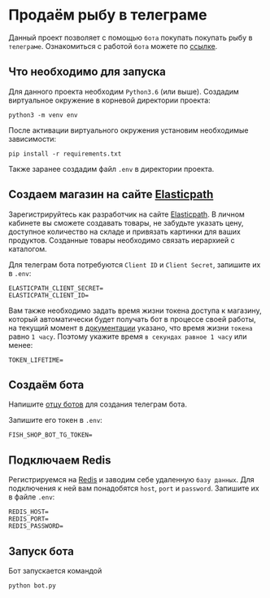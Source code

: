 # Продаём рыбу в телеграме
Данный проект позволяет с помощью `бота` покупать покупать рыбу в `телеграме`.
Ознакомиться с работой `бота` можете по [ссылке](https://t.me/norgius_speech_bot).

## Что необходимо для запуска
Для данного проекта необходим `Python3.6` (или выше).
Создадим виртуальное окружение в корневой директории проекта:
```
python3 -m venv env
```
После активации виртуального окружения установим необходимые зависимости:
```
pip install -r requirements.txt
```
Также заранее создадим файл `.env` в директории проекта.

## Создаем магазин на сайте [Elasticpath](https://www.elasticpath.com/)
Зарегистрируйтесь как разработчик на сайте [Elasticpath](https://www.elasticpath.com/). В личном кабинете вы сможете создавать товары, не забудьте указать цену, доступное количество на складе и привязать картинки для ваших продуктов. Созданные товары необходимо связать иерархией с каталогом.

Для телеграм бота потребуются `Client ID` и `Client Secret`, запишите их в `.env`:
```
ELASTICPATH_CLIENT_SECRET=
ELASTICPATH_CLIENT_ID=
```
Вам также необходимо задать время жизни токена доступа к магазину, который автоматически будет получать бот в процессе своей работы, на текущий момент в [документации](https://documentation.elasticpath.com/commerce-cloud/docs/api/basics/authentication/index.html#:~:text=Authentication%20tokens%20are%20generated%20via%20the%20authentication%20endpoint%20and%20expire%20within%201%20hour.%20They%20need%20to%20be%20then%20regenerated.) указано, что время жизни `токена` равно `1 часу`. Поэтому укажите время `в секундах равное 1 часу` или менее:
```
TOKEN_LIFETIME=
```

## Создаём бота
Напишите [отцу ботов](https://telegram.me/BotFather) для создания телеграм бота.

Запишите его токен в `.env`:
```
FISH_SHOP_BOT_TG_TOKEN=
```

## Подключаем Redis
Регистрируемся на [Redis](https://redis.com/) и заводим себе удаленную `базу данных`. Для подключения к ней вам понадобятся `host`, `port` и `password`. Запишите их в файле `.env`:
```
REDIS_HOST=
REDIS_PORT=
REDIS_PASSWORD=
```

## Запуск бота
Бот запускается командой
```
python bot.py
```
